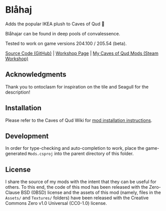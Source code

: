 # Blåhaj

Adds the popular IKEA plush to Caves of Qud 🦈

Blåhajar can be found in deep pools of convalessence.

Tested to work on game versions 204.100 / 205.54 (beta).

[Source Code (GitHub)](https://github.com/librarianmage/Blahajar) \| [Workshop Page](https://steamcommunity.com/sharedfiles/filedetails/?id=2841450425) \| [My Caves of Qud Mods (Steam Workshop)](https://steamcommunity.com/profiles/76561198836298826/myworkshopfiles/?appid=333640)

## Acknowledgments

Thank you to ontoclasm for inspiration on the tile and Seagull for the description!

## Installation

Please refer to the Caves of Qud Wiki for [mod installation instructions](https://wiki.cavesofqud.com/wiki/Modding:Installing_a_mod).

## Development

In order for type-checking and auto-completion to work, place the game-generated `Mods.csproj` into the parent directory of this folder.

## License

I share the source of my mods with the intent that they can be useful for others. To this end, the code of this mod has been released with the Zero-Clause BSD (0BSD) license and the assets of this mod (namely, files in the `Assets/` and `Textures/` folders) have been released with the Creative Commons Zero v1.0 Universal (CC0-1.0) license.
